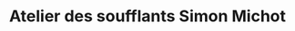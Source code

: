 ---
title: "Atelier des soufflants Simon Michot"
url: /la-bastide-clairence/atelier-des-soufflants-simon-michot/
shop: Instrumente
---